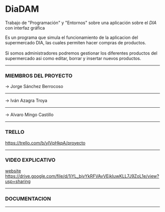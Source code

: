  # DiaDAM
 Trabajo de "Programación" y "Entornos" sobre una aplicación sobre el _DIA_ con interfaz gráfica
 
Es un programa que simula el funcionamiento de la aplicacion del supermercado DIA, las cuales permiten hacer compras de productos.
<br><br>
Si somos administradores podremos gestionar los diferentes productos del supermercado asi como editar, borrar y insertar nuevos productos.
<hr>

### MIEMBROS DEL PROYECTO
-> Jorge Sánchez Berrocoso<hr>
-> Iván Azagra Troya<hr>
-> Alvaro Mingo Castillo

<hr>

### TRELLO
https://trello.com/b/yIVpHkpA/proyecto
<hr>

### VIDEO EXPLICATIVO
[website] https://drive.google.com/file/d/1iYL_bjvYkRFVAvVEjkIuwKLL7J9ZoL1e/view?usp=sharing
<hr>

### DOCUMENTACION
<hr>

 <!-- LINK -->
[website]: https://github.com/IvanAzagraTroya/DiaDAM
